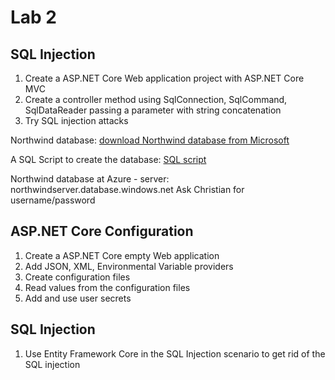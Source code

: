 # Lab 2

## SQL Injection

1. Create a ASP.NET Core Web application project with ASP.NET Core MVC
2. Create a controller method using SqlConnection, SqlCommand, SqlDataReader passing a parameter with string concatenation
3. Try SQL injection attacks

Northwind database:
[download Northwind database from Microsoft](https://www.microsoft.com/en-us/download/details.aspx?id=23654)

A SQL Script to create the database: [SQL script](https://github.com/CNinnovation/SecureDotnet/tree/master/Northwind)

Northwind database at Azure - server: northwindserver.database.windows.net
Ask Christian for username/password

## ASP.NET Core Configuration

1. Create a ASP.NET Core empty Web application
2. Add JSON, XML, Environmental Variable providers
3. Create configuration files
4. Read values from the configuration files
5. Add and use user secrets

## SQL Injection

1. Use Entity Framework Core in the SQL Injection scenario to get rid of the SQL injection